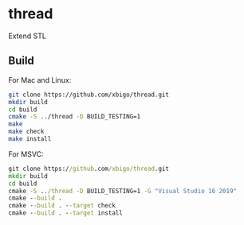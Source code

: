 # thread

Extend STL

## Build

For Mac and Linux:

```bash
git clone https://github.com/xbigo/thread.git
mkdir build
cd build
cmake -S ../thread -D BUILD_TESTING=1
make
make check
make install
```

For MSVC:

```bat
git clone https://github.com/xbigo/thread.git
mkdir build
cd build
cmake -S ../thread -D BUILD_TESTING=1 -G "Visual Studio 16 2019"
cmake --build .
cmake --build . --target check
cmake --build . --target install
```

